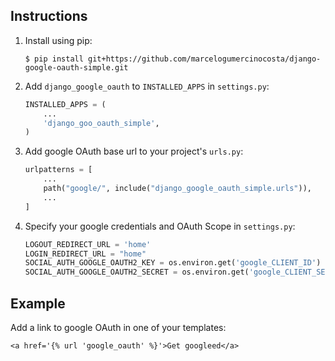 ## Instructions

1. Install using pip:

    ```
    $ pip install git+https://github.com/marcelogumercinocosta/django-google-oauth-simple.git

2. Add `django_google_oauth` to `INSTALLED_APPS` in `settings.py`:

    ```python
    INSTALLED_APPS = (
        ...
        'django_goo_oauth_simple',
    )

3. Add google OAuth base url to your project's `urls.py`:

    ```python
    urlpatterns = [
        ...
        path("google/", include("django_google_oauth_simple.urls")),
        ...
    ]
    ```

4. Specify your google credentials and OAuth Scope in `settings.py`:

    ```python
    LOGOUT_REDIRECT_URL = 'home'
    LOGIN_REDIRECT_URL = "home"
    SOCIAL_AUTH_GOOGLE_OAUTH2_KEY = os.environ.get('google_CLIENT_ID')
    SOCIAL_AUTH_GOOGLE_OAUTH2_SECRET = os.environ.get('google_CLIENT_SECRET')
    ```


## Example

Add a link to google OAuth in one of your templates:

```
<a href='{% url 'google_oauth' %}'>Get googleed</a>
